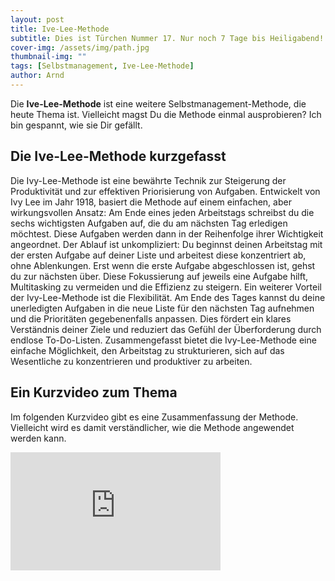 ```yaml
---
layout: post
title: Ive-Lee-Methode
subtitle: Dies ist Türchen Nummer 17. Nur noch 7 Tage bis Heiligabend!
cover-img: /assets/img/path.jpg
thumbnail-img: ""
tags: [Selbstmanagement, Ive-Lee-Methode]
author: Arnd
---
```


Die **Ive-Lee-Methode** ist eine weitere Selbstmanagement-Methode, die heute Thema ist. Vielleicht magst Du die Methode einmal ausprobieren? Ich bin gespannt, wie sie Dir gefällt.

## Die Ive-Lee-Methode kurzgefasst

Die Ivy-Lee-Methode ist eine bewährte Technik zur Steigerung der Produktivität und zur effektiven Priorisierung von Aufgaben. Entwickelt von Ivy Lee im Jahr 1918, basiert die Methode auf einem einfachen, aber wirkungsvollen Ansatz: Am Ende eines jeden Arbeitstags schreibst du die sechs wichtigsten Aufgaben auf, die du am nächsten Tag erledigen möchtest. Diese Aufgaben werden dann in der Reihenfolge ihrer Wichtigkeit angeordnet. Der Ablauf ist unkompliziert: Du beginnst deinen Arbeitstag mit der ersten Aufgabe auf deiner Liste und arbeitest diese konzentriert ab, ohne Ablenkungen. Erst wenn die erste Aufgabe abgeschlossen ist, gehst du zur nächsten über. Diese Fokussierung auf jeweils eine Aufgabe hilft, Multitasking zu vermeiden und die Effizienz zu steigern. Ein weiterer Vorteil der Ivy-Lee-Methode ist die Flexibilität. Am Ende des Tages kannst du deine unerledigten Aufgaben in die neue Liste für den nächsten Tag aufnehmen und die Prioritäten gegebenenfalls anpassen. Dies fördert ein klares Verständnis deiner Ziele und reduziert das Gefühl der Überforderung durch endlose To-Do-Listen. Zusammengefasst bietet die Ivy-Lee-Methode eine einfache Möglichkeit, den Arbeitstag zu strukturieren, sich auf das Wesentliche zu konzentrieren und produktiver zu arbeiten.

## Ein Kurzvideo zum Thema

Im folgenden Kurzvideo gibt es eine Zusammenfassung der Methode. Vielleicht wird es damit verständlicher, wie die Methode angewendet werden kann.

<iframe width="336" height="189" src="https://www.youtube.com/embed/qjZYjnIIKwk?si=WkEwsR1ue7NxBDng" title="YouTube video player" frameborder="0" allow="accelerometer; autoplay; clipboard-write; encrypted-media; gyroscope; picture-in-picture; web-share" referrerpolicy="strict-origin-when-cross-origin" allowfullscreen></iframe>